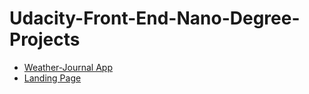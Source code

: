 # Udacity-Front-End-Nano-Degree-Projects

- [Weather-Journal App](weather-journal-app)
- [Landing Page](landing-page)